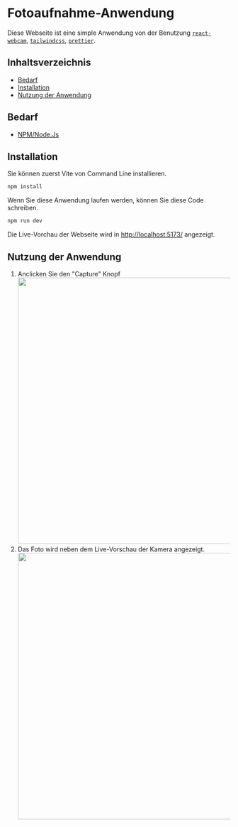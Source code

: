 # Fotoaufnahme-Anwendung

Diese Webseite ist eine simple Anwendung von der Benutzung [`react-webcam`](https://www.npmjs.com/package/react-webcam), [`tailwindcss`](https://tailwindcss.com/), [`prettier`](https://prettier.io/).

## Inhaltsverzeichnis 
* [Bedarf](#bedarf)
* [Installation](#installation)
* [Nutzung der Anwendung](#nutzung-der-anwendung)

## Bedarf
* [NPM/Node.Js](https://nodejs.org/en)

## Installation
Sie können zuerst Vite von Command Line installieren.
```bash
npm install
```
Wenn Sie diese Anwendung laufen werden, können Sie diese Code schreiben.
```bash
npm run dev
```
Die Live-Vorchau der Webseite wird in [http://localhost:5173/](http://localhost:5173/) angezeigt.


## Nutzung der Anwendung
1. Anclicken Sie den "Capture" Knopf <br>
   <img src="https://github.com/user-attachments/assets/3bb56f3c-018c-4631-9a6d-e282b36ff44a" width="600">
2. Das Foto wird neben dem Live-Vorschau der Kamera angezeigt. <br>
   <img src="https://github.com/user-attachments/assets/712fbe25-fb78-43aa-bdd1-ee574eb85afd" width="600">
